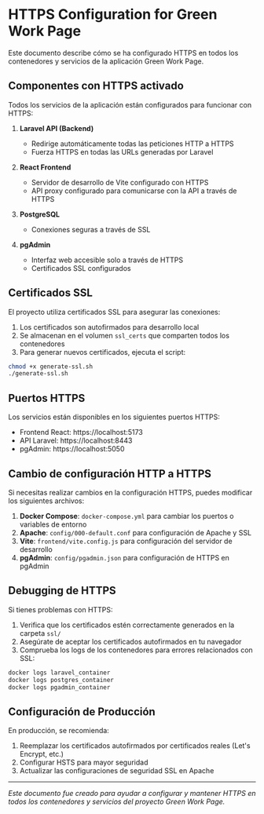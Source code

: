 # HTTPS Configuration for Green Work Page

Este documento describe cómo se ha configurado HTTPS en todos los contenedores y servicios de la aplicación Green Work Page.

## Componentes con HTTPS activado

Todos los servicios de la aplicación están configurados para funcionar con HTTPS:

1. **Laravel API (Backend)**
   - Redirige automáticamente todas las peticiones HTTP a HTTPS
   - Fuerza HTTPS en todas las URLs generadas por Laravel

2. **React Frontend**
   - Servidor de desarrollo de Vite configurado con HTTPS
   - API proxy configurado para comunicarse con la API a través de HTTPS

3. **PostgreSQL**
   - Conexiones seguras a través de SSL

4. **pgAdmin**
   - Interfaz web accesible solo a través de HTTPS
   - Certificados SSL configurados

## Certificados SSL

El proyecto utiliza certificados SSL para asegurar las conexiones:

1. Los certificados son autofirmados para desarrollo local
2. Se almacenan en el volumen `ssl_certs` que comparten todos los contenedores
3. Para generar nuevos certificados, ejecuta el script:

```bash
chmod +x generate-ssl.sh
./generate-ssl.sh
```

## Puertos HTTPS

Los servicios están disponibles en los siguientes puertos HTTPS:

- Frontend React: https://localhost:5173
- API Laravel: https://localhost:8443
- pgAdmin: https://localhost:5050

## Cambio de configuración HTTP a HTTPS

Si necesitas realizar cambios en la configuración HTTPS, puedes modificar los siguientes archivos:

1. **Docker Compose**: `docker-compose.yml` para cambiar los puertos o variables de entorno
2. **Apache**: `config/000-default.conf` para configuración de Apache y SSL
3. **Vite**: `frontend/vite.config.js` para configuración del servidor de desarrollo
4. **pgAdmin**: `config/pgadmin.json` para configuración de HTTPS en pgAdmin

## Debugging de HTTPS

Si tienes problemas con HTTPS:

1. Verifica que los certificados estén correctamente generados en la carpeta `ssl/`
2. Asegúrate de aceptar los certificados autofirmados en tu navegador
3. Comprueba los logs de los contenedores para errores relacionados con SSL:

```bash
docker logs laravel_container
docker logs postgres_container
docker logs pgadmin_container
```

## Configuración de Producción

En producción, se recomienda:

1. Reemplazar los certificados autofirmados por certificados reales (Let's Encrypt, etc.)
2. Configurar HSTS para mayor seguridad
3. Actualizar las configuraciones de seguridad SSL en Apache

---

*Este documento fue creado para ayudar a configurar y mantener HTTPS en todos los contenedores y servicios del proyecto Green Work Page.*

